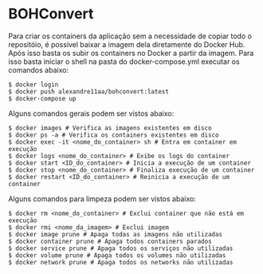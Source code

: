 # BOHConvert

Para criar os containers da aplicação sem a necessidade de copiar todo o repositóio, é possível baixar a imagem dela diretamente do Docker Hub. Após isso basta os subir os containers no Docker a partir da imagem. Para isso basta iniciar o shell na pasta do docker-compose.yml executar os comandos abaixo:

```shell
$ docker login
$ docker push alexandre11aa/bohconvert:latest
$ docker-compose up
```

Alguns comandos gerais podem ser vistos abaixo:

```shell
$ docker images # Verifica as imagens existentes em disco
$ docker ps -a # Verifica os containers existentes em disco
$ docker exec -it <nome_do_container> sh # Entra em container em execução
$ docker logs <nome_do_container> # Exibe os logs do container
$ docker start <ID_do_container> # Inicia a execução de um container
$ docker stop <nome_do_container> # Finaliza execução de um container
$ docker restart <ID_do_container> # Reinicia a execução de um container
```

Alguns comandos para limpeza podem ser vistos abaixo:

```shell
$ docker rm <nome_do_container> # Exclui container que não está em execução
$ docker rmi <nome_da_imagem> # Exclui imagem
$ docker image prune # Apaga todas as imagens não utilizadas
$ docker container prune # Apaga todos containers parados
$ docker service prune # Apaga todos os serviços não utilizadas
$ docker volume prune # Apaga todos os volumes não utilizadas
$ docker network prune # Apaga todos os networks não utilizadas
```
